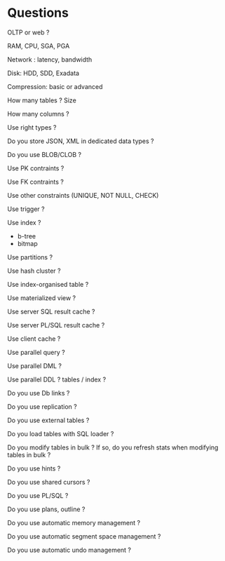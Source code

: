 # Questions


OLTP or web ?

RAM, CPU, SGA, PGA

Network : latency, bandwidth

Disk: HDD, SDD, Exadata

Compression: basic or advanced 

How many tables ? Size

How many columns ? 

Use right types ?

Do you store JSON, XML in dedicated data types ?

Do you use BLOB/CLOB ?

Use PK contraints ?

Use FK contraints ?

Use other constraints (UNIQUE, NOT NULL, CHECK)

Use trigger ?

Use index ?
- b-tree
- bitmap

Use partitions ?

Use hash cluster ?

Use index-organised table ?

Use materialized view ?

Use server SQL result cache ?

Use server PL/SQL result cache ?

Use client cache  ?

Use parallel query ?

Use parallel DML ?

Use parallel DDL ? tables / index ?

Do you use Db links ?

Do you use replication ?

Do you use external tables ?

Do you load tables with SQL loader ?

Do you modify tables in bulk ?
If so, do you refresh stats when modifying tables in bulk ?

Do you use hints ?

Do you use shared cursors ?

Do you use PL/SQL ?

Do you use plans, outline ?

Do you use automatic memory management ?

Do you use automatic segment space management ?

Do you use automatic undo management ?